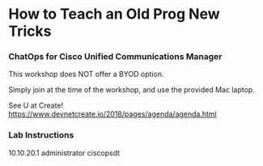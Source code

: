 # How to Teach an Old Prog New Tricks
### ChatOps for Cisco Unified Communications Manager

This workshop does NOT offer a BYOD option.

Simply join at the time of the workshop, and use the provided Mac laptop.

See U at Create!
https://www.devnetcreate.io/2018/pages/agenda/agenda.html

### Lab Instructions

10.10.20.1
administrator
ciscopsdt
